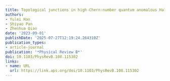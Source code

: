 ```yaml
---
title: Topological junctions in high-Chern-number quantum anomalous Hall systems
authors:
- Yulei Han
- Shiyao Pan
- Zhenhua Qiao
date: '2023-09-01'
publishDate: '2025-07-27T12:19:24.264310Z'
publication_types:
- article-journal
publication: '*Physical Review B*'
doi: 10.1103/PhysRevB.108.115302
links:
- name: URL
  url: https://link.aps.org/doi/10.1103/PhysRevB.108.115302
---
```


